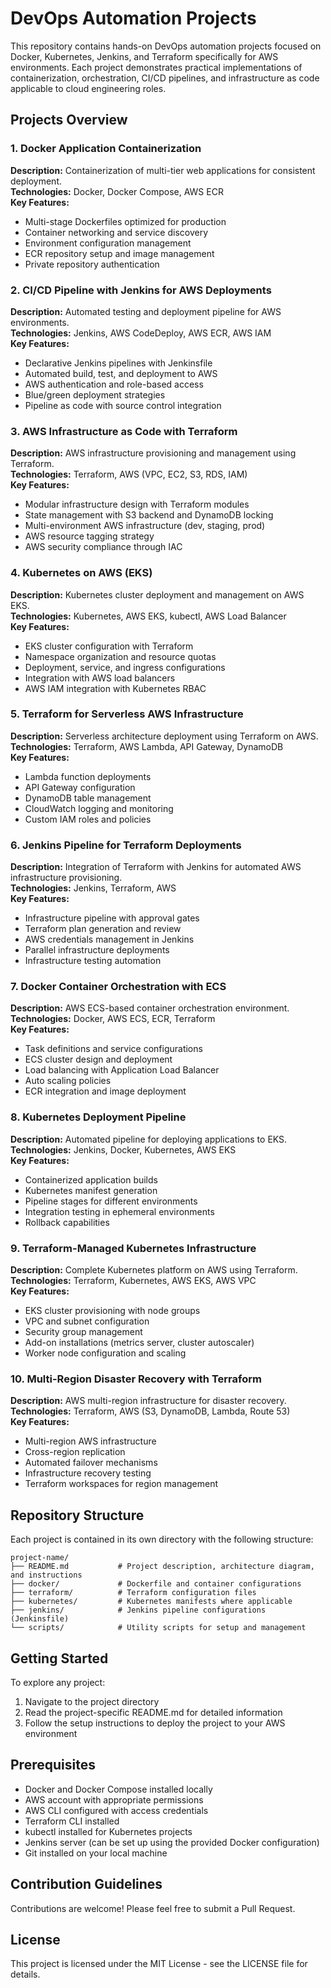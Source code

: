 # DevOps Automation Projects

This repository contains hands-on DevOps automation projects focused on Docker, Kubernetes, Jenkins, and Terraform specifically for AWS environments. Each project demonstrates practical implementations of containerization, orchestration, CI/CD pipelines, and infrastructure as code applicable to cloud engineering roles.

## Projects Overview

### 1. Docker Application Containerization
**Description:** Containerization of multi-tier web applications for consistent deployment.  
**Technologies:** Docker, Docker Compose, AWS ECR  
**Key Features:**
- Multi-stage Dockerfiles optimized for production
- Container networking and service discovery
- Environment configuration management
- ECR repository setup and image management
- Private repository authentication

### 2. CI/CD Pipeline with Jenkins for AWS Deployments
**Description:** Automated testing and deployment pipeline for AWS environments.  
**Technologies:** Jenkins, AWS CodeDeploy, AWS ECR, AWS IAM  
**Key Features:**
- Declarative Jenkins pipelines with Jenkinsfile
- Automated build, test, and deployment to AWS
- AWS authentication and role-based access
- Blue/green deployment strategies
- Pipeline as code with source control integration

### 3. AWS Infrastructure as Code with Terraform
**Description:** AWS infrastructure provisioning and management using Terraform.  
**Technologies:** Terraform, AWS (VPC, EC2, S3, RDS, IAM)  
**Key Features:**
- Modular infrastructure design with Terraform modules
- State management with S3 backend and DynamoDB locking
- Multi-environment AWS infrastructure (dev, staging, prod)
- AWS resource tagging strategy
- AWS security compliance through IAC

### 4. Kubernetes on AWS (EKS)
**Description:** Kubernetes cluster deployment and management on AWS EKS.  
**Technologies:** Kubernetes, AWS EKS, kubectl, AWS Load Balancer  
**Key Features:**
- EKS cluster configuration with Terraform
- Namespace organization and resource quotas
- Deployment, service, and ingress configurations
- Integration with AWS load balancers
- AWS IAM integration with Kubernetes RBAC

### 5. Terraform for Serverless AWS Infrastructure
**Description:** Serverless architecture deployment using Terraform on AWS.  
**Technologies:** Terraform, AWS Lambda, API Gateway, DynamoDB  
**Key Features:**
- Lambda function deployments
- API Gateway configuration
- DynamoDB table management
- CloudWatch logging and monitoring
- Custom IAM roles and policies

### 6. Jenkins Pipeline for Terraform Deployments
**Description:** Integration of Terraform with Jenkins for automated AWS infrastructure provisioning.  
**Technologies:** Jenkins, Terraform, AWS  
**Key Features:**
- Infrastructure pipeline with approval gates
- Terraform plan generation and review
- AWS credentials management in Jenkins
- Parallel infrastructure deployments
- Infrastructure testing automation

### 7. Docker Container Orchestration with ECS
**Description:** AWS ECS-based container orchestration environment.  
**Technologies:** Docker, AWS ECS, ECR, Terraform  
**Key Features:**
- Task definitions and service configurations
- ECS cluster design and deployment
- Load balancing with Application Load Balancer
- Auto scaling policies
- ECR integration and image deployment

### 8. Kubernetes Deployment Pipeline
**Description:** Automated pipeline for deploying applications to EKS.  
**Technologies:** Jenkins, Docker, Kubernetes, AWS EKS  
**Key Features:**
- Containerized application builds
- Kubernetes manifest generation
- Pipeline stages for different environments
- Integration testing in ephemeral environments
- Rollback capabilities

### 9. Terraform-Managed Kubernetes Infrastructure
**Description:** Complete Kubernetes platform on AWS using Terraform.  
**Technologies:** Terraform, Kubernetes, AWS EKS, AWS VPC  
**Key Features:**
- EKS cluster provisioning with node groups
- VPC and subnet configuration
- Security group management
- Add-on installations (metrics server, cluster autoscaler)
- Worker node configuration and scaling

### 10. Multi-Region Disaster Recovery with Terraform
**Description:** AWS multi-region infrastructure for disaster recovery.  
**Technologies:** Terraform, AWS (S3, DynamoDB, Lambda, Route 53)  
**Key Features:**
- Multi-region AWS infrastructure
- Cross-region replication
- Automated failover mechanisms
- Infrastructure recovery testing
- Terraform workspaces for region management

## Repository Structure

Each project is contained in its own directory with the following structure:
```
project-name/
├── README.md           # Project description, architecture diagram, and instructions
├── docker/             # Dockerfile and container configurations
├── terraform/          # Terraform configuration files
├── kubernetes/         # Kubernetes manifests where applicable
├── jenkins/            # Jenkins pipeline configurations (Jenkinsfile)
└── scripts/            # Utility scripts for setup and management
```

## Getting Started

To explore any project:

1. Navigate to the project directory
2. Read the project-specific README.md for detailed information
3. Follow the setup instructions to deploy the project to your AWS environment

## Prerequisites

- Docker and Docker Compose installed locally
- AWS account with appropriate permissions
- AWS CLI configured with access credentials
- Terraform CLI installed
- kubectl installed for Kubernetes projects
- Jenkins server (can be set up using the provided Docker configuration)
- Git installed on your local machine

## Contribution Guidelines

Contributions are welcome! Please feel free to submit a Pull Request.

## License

This project is licensed under the MIT License - see the LICENSE file for details.
